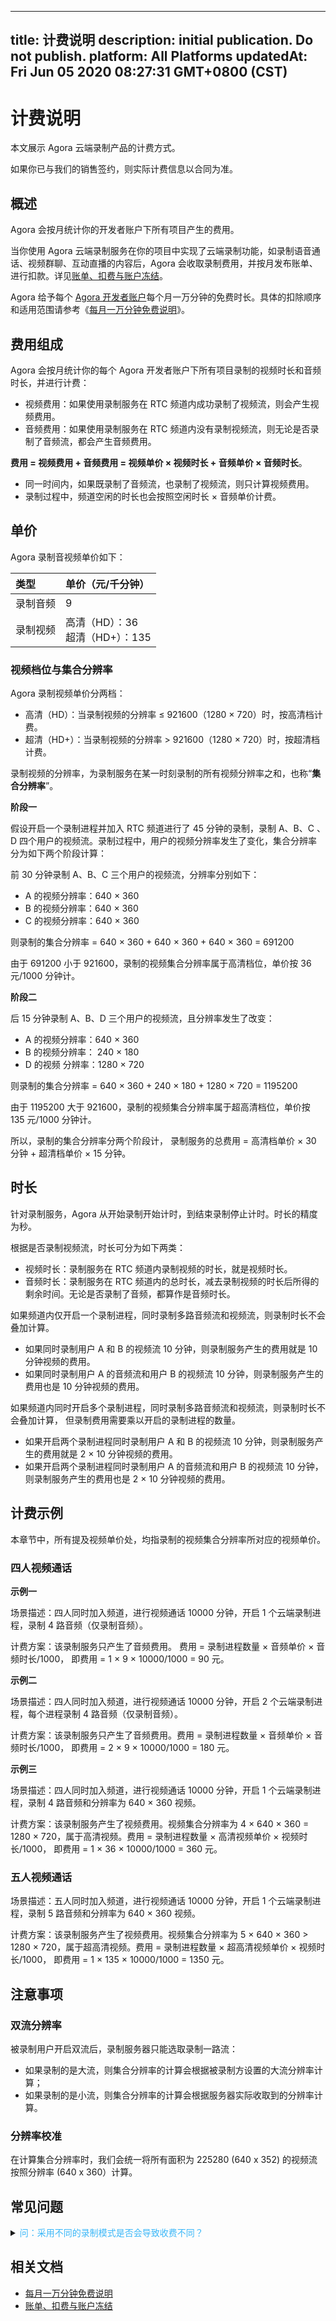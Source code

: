 
---
title: 计费说明
description: initial publication. Do not publish. 
platform: All Platforms
updatedAt: Fri Jun 05 2020 08:27:31 GMT+0800 (CST)
---
# 计费说明
本文展示 Agora 云端录制产品的计费方式。

<div class="alert note">如果你已与我们的销售签约，则实际计费信息以合同为准。</div>

## 概述





Agora 会按月统计你的开发者账户下所有项目产生的费用。

当你使用 Agora 云端录制服务在你的项目中实现了云端录制功能，如录制语音通话、视频群聊、互动直播的内容后，Agora 会收取录制费用，并按月发布账单、进行扣款。详见[账单、扣费与账户冻结](https://docs.agora.io/cn/faq/billing_account)。

<div class="alert note">Agora 给予每个 <a href="https://console.agora.io/">Agora 开发者账户</a>每个月一万分钟的免费时长。具体的扣除顺序和适用范围请参考《<a href="https://docs.agora.io/cn/faq/billing_free">每月一万分钟免费说明</a>》。</div> 


## 费用组成

Agora 会按月统计你的每个 Agora 开发者账户下所有项目录制的视频时长和音频时长，并进行计费：

- 视频费用：如果使用录制服务在 RTC 频道内成功录制了视频流，则会产生视频费用。
- 音频费用：如果使用录制服务在 RTC 频道内没有录制视频流，则无论是否录制了音频流，都会产生音频费用。

**费用 = 视频费用 + 音频费用 = 视频单价 × 视频时长 + 音频单价 × 音频时长**。

- 同一时间内，如果既录制了音频流，也录制了视频流，则只计算视频费用。
- 录制过程中，频道空闲的时长也会按照空闲时长 × 音频单价计费。


## 单价










Agora 录制音视频单价如下：

| 类型<a name="billing"></a>     | 单价（元/千分钟）                    |
| :------- | :----------------------------------- |
| 录制音频 | 9                                    |
| 录制视频 | 高清（HD）：36 <br/>超清（HD+）：135 |





### 视频档位与集合分辨率

Agora 录制视频单价分两档：

- 高清（HD）：当录制视频的分辨率 ≤ 921600（1280 × 720）时，按高清档计费。
- 超清（HD+）：当录制视频的分辨率 > 921600（1280 × 720）时，按超清档计费。

录制视频的分辨率，为录制服务在某一时刻录制的所有视频分辨率之和，也称“**集合分辨率**”。

**阶段一**

假设开启一个录制进程并加入 RTC 频道进行了 45 分钟的录制，录制 A、B、C 、D 四个用户的视频流。录制过程中，用户的视频分辨率发生了变化，集合分辨率分为如下两个阶段计算：

前 30 分钟录制 A、B、C 三个用户的视频流，分辨率分别如下：

- A 的视频分辨率：640 × 360
- B 的视频分辨率：640 × 360
- C 的视频分辨率：640 × 360

则录制的集合分辨率 = 640 × 360 + 640 × 360 + 640 × 360 = 691200

由于 691200 小于 921600，录制的视频集合分辨率属于高清档位，单价按 36 元/1000 分钟计。

**阶段二**

后 15 分钟录制 A、B、D 三个用户的视频流，且分辨率发生了改变：

- A 的视频分辨率：640 × 360
- B 的视频分辨率： 240 × 180
- D 的视频 分辨率：1280 × 720

则录制的集合分辨率 = 640 × 360 + 240 × 180 + 1280 × 720 = 1195200

由于 1195200 大于 921600，录制的视频集合分辨率属于超高清档位，单价按 135 元/1000 分钟计。

所以，录制的集合分辨率分两个阶段计， 录制服务的总费用 = 高清档单价 × 30 分钟 + 超清档单价 × 15 分钟。

## 时长

针对录制服务，Agora 从开始录制开始计时，到结束录制停止计时。时长的精度为秒。

根据是否录制视频流，时长可分为如下两类：

- 视频时长：录制服务在 RTC 频道内录制视频的时长，就是视频时长。
- 音频时长：录制服务在 RTC 频道内的总时长，减去录制视频的时长后所得的剩余时间。无论是否录制了音频，都算作是音频时长。

如果频道内仅开启一个录制进程，同时录制多路音频流和视频流，则录制时长不会叠加计算。

- 如果同时录制用户 A 和 B 的视频流 10 分钟，则录制服务产生的费用就是 10 分钟视频的费用。
- 如果同时录制用户 A 的音频流和用户 B 的视频流 10 分钟，则录制服务产生的费用也是 10 分钟视频的费用。

如果频道内同时开启多个录制进程，同时录制多路音频流和视频流，则录制时长不会叠加计算， 但录制费用需要乘以开启的录制进程的数量。

- 如果开启两个录制进程同时录制用户 A 和 B 的视频流 10 分钟，则录制服务产生的费用就是 2 × 10 分钟视频的费用。
- 如果开启两个录制进程同时录制用户 A 的音频流和用户 B 的视频流 10 分钟，则录制服务产生的费用也是 2 × 10 分钟视频的费用。

## 计费示例

本章节中，所有提及视频单价处，均指录制的视频集合分辨率所对应的视频单价。

### 四人视频通话

**示例一**

场景描述：四人同时加入频道，进行视频通话 10000 分钟，开启 1 个云端录制进程，录制 4 路音频（仅录制音频）。

计费方案：该录制服务只产生了音频费用。 费用 = 录制进程数量 × 音频单价 × 音频时长/1000， 即费用 = 1 × 9 × 10000/1000 = 90 元。

**示例二**

场景描述：四人同时加入频道，进行视频通话 10000 分钟，开启 2 个云端录制进程，每个进程录制 4 路音频（仅录制音频）。

计费方案：该录制服务只产生了音频费用。费用 = 录制进程数量 × 音频单价 × 音频时长/1000， 即费用 = 2 × 9 × 10000/1000 = 180 元。

**示例三**

场景描述：四人同时加入频道，进行视频通话 10000 分钟，开启 1 个云端录制进程，录制 4 路音频和分辨率为 640 × 360 视频。

计费方案：该录制服务产生了视频费用。视频集合分辨率为 4 × 640 × 360 = 1280 × 720，属于高清视频。费用 = 录制进程数量 × 高清视频单价 × 视频时长/1000， 即费用 = 1 × 36 × 10000/1000 = 360 元。

### 五人视频通话

场景描述：五人同时加入频道，进行视频通话 10000 分钟，开启 1 个云端录制进程，录制 5 路音频和分辨率为 640 × 360 视频。

计费方案：该录制服务产生了视频费用。视频集合分辨率为 5 × 640 × 360 > 1280 × 720，属于超高清视频。费用 = 录制进程数量 × 超高清视频单价 × 视频时长/1000， 即费用 = 1 × 135 × 10000/1000 = 1350 元。


## 注意事项





### 双流分辨率 

被录制用户开启双流后，录制服务器只能选取录制一路流：

- 如果录制的是大流，则集合分辨率的计算会根据被录制方设置的大流分辨率计算；
- 如果录制的是小流，则集合分辨率的计算会根据服务器实际收取到的分辨率计算。

### 分辨率校准

在计算集合分辨率时，我们会统一将所有面积为 225280 (640 x 352) 的视频流按照分辨率 (640 x 360）计算。





## 常见问题







<details>
	<summary><font color="#3ab7f8">问：采用不同的录制模式是否会导致收费不同？</font></summary>

录制的计费与录制模式无关。无论你采用单流录制模式还是合流录制模式，录制的计费仅与录制流数、录制时间以及录制集合分辨率相关。

</details>




## 相关文档

- [每月一万分钟免费说明](https://docs.agora.io/cn/faq/billing_free)
- [账单、扣费与账户冻结](https://docs.agora.io/cn/faq/billing_account)
